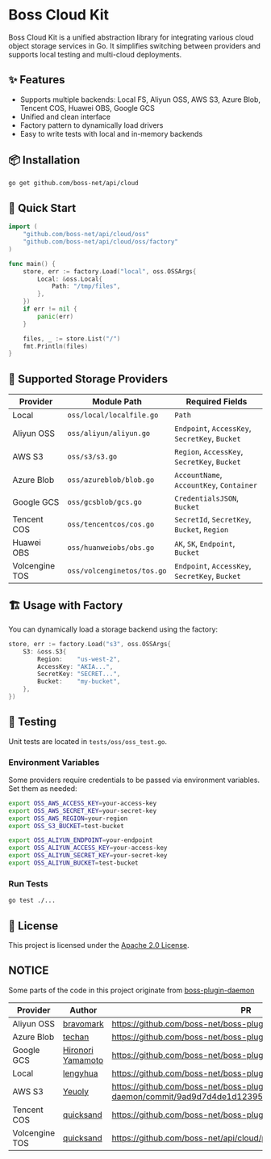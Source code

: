 # Boss Cloud Kit

Boss Cloud Kit is a unified abstraction library for integrating various cloud object storage services in Go. It simplifies switching between providers and supports local testing and multi-cloud deployments.

## ✨ Features

- Supports multiple backends: Local FS, Aliyun OSS, AWS S3, Azure Blob, Tencent COS, Huawei OBS, Google GCS
- Unified and clean interface
- Factory pattern to dynamically load drivers
- Easy to write tests with local and in-memory backends

## 📦 Installation

```bash
go get github.com/boss-net/api/cloud
```

## 🚀 Quick Start

```go
import (
    "github.com/boss-net/api/cloud/oss"
    "github.com/boss-net/api/cloud/oss/factory"
)

func main() {
    store, err := factory.Load("local", oss.OSSArgs{
        Local: &oss.Local{
            Path: "/tmp/files",
        },
    })
    if err != nil {
        panic(err)
    }

    files, _ := store.List("/")
    fmt.Println(files)
}
```

## 📁 Supported Storage Providers

| Provider       | Module Path                | Required Fields                                 |
|----------------|----------------------------|-------------------------------------------------|
| Local          | `oss/local/localfile.go`   | `Path`                                          |
| Aliyun OSS     | `oss/aliyun/aliyun.go`     | `Endpoint`, `AccessKey`, `SecretKey`, `Bucket`  |
| AWS S3         | `oss/s3/s3.go`             | `Region`, `AccessKey`, `SecretKey`, `Bucket`    |
| Azure Blob     | `oss/azureblob/blob.go`    | `AccountName`, `AccountKey`, `Container`        |
| Google GCS     | `oss/gcsblob/gcs.go`       | `CredentialsJSON`, `Bucket`                     |
| Tencent COS    | `oss/tencentcos/cos.go`    | `SecretId`, `SecretKey`, `Bucket`, `Region`     |
| Huawei OBS     | `oss/huanweiobs/obs.go`    | `AK`, `SK`, `Endpoint`, `Bucket`                |
| Volcengine TOS | `oss/volcenginetos/tos.go` | `Endpoint`,  `AccessKey`, `SecretKey`, `Bucket` |

## 🏗️ Usage with Factory

You can dynamically load a storage backend using the factory:

```go
store, err := factory.Load("s3", oss.OSSArgs{
    S3: &oss.S3{
        Region:    "us-west-2",
        AccessKey: "AKIA...",
        SecretKey: "SECRET...",
        Bucket:    "my-bucket",
    },
})
```

## 🧪 Testing

Unit tests are located in `tests/oss/oss_test.go`.

### Environment Variables

Some providers require credentials to be passed via environment variables. Set them as needed:

```bash
export OSS_AWS_ACCESS_KEY=your-access-key
export OSS_AWS_SECRET_KEY=your-secret-key
export OSS_AWS_REGION=your-region
export OSS_S3_BUCKET=test-bucket

export OSS_ALIYUN_ENDPOINT=your-endpoint
export OSS_ALIYUN_ACCESS_KEY=your-access-key
export OSS_ALIYUN_SECRET_KEY=your-secret-key
export OSS_ALIYUN_BUCKET=test-bucket

```

### Run Tests

```bash
go test ./...
```

## 📄 License

This project is licensed under the [Apache 2.0 License](LICENSE).

## NOTICE
Some parts of the code in this project originate from [boss-plugin-daemon](https://github.com/boss-net/boss-plugin-daemon)

| Provider       | Author | PR |
|----------------|---|---|
| Aliyun OSS     |[bravomark](https://github.com/bravomark)|https://github.com/boss-net/boss-plugin-daemon/pull/261 |
| Azure Blob     |[techan](https://github.com/te-chan)|https://github.com/boss-net/boss-plugin-daemon/pull/172|
| Google GCS     |[Hironori Yamamoto](https://github.com/hiro-o918)|https://github.com/boss-net/boss-plugin-daemon/pull/237|
| Local          |[lengyhua](https://github.com/lengyhua)|https://github.com/boss-net/boss-plugin-daemon/pull/157|
| AWS S3         |[Yeuoly](https://github.com/Yeuoly)|https://github.com/boss-net/boss-plugin-daemon/commit/9ad9d7d4de1d123956ab07955e541bc4053e5170|
| Tencent COS    |[quicksand](https://github.com/quicksandznzn)|https://github.com/boss-net/boss-plugin-daemon/pull/97|
| Volcengine TOS |[quicksand](https://github.com/quicksandznzn)|https://github.com/boss-net/api/cloud/pull/2|
